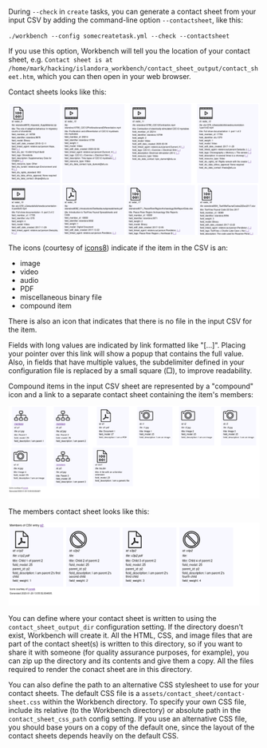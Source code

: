 During `--check` in `create` tasks, you can generate a contact sheet from your input CSV by adding the command-line option `--contactsheet`, like this:

`./workbench --config somecreatetask.yml --check --contactsheet`

If you use this option, Workbench will tell you the location of your contact sheet, e.g. `Contact sheet is at /home/mark/hacking/islandora_workbench/contact_sheet_output/contact_sheet.htm`, which you can then open in your web browser.

Contact sheets looks like this:

![Example contact sheet](images/contact_sheet_no_compounds.png)

The icons (courtesy of [icons8](https://icons8.com/)) indicate if the item in the CSV is an:

* image
* video
* audio
* PDF
* miscellaneous binary file
* compound item

There is also an icon that indicates that there is no file in the input CSV for the item.

Fields with long values are indicated by link formatted like "[...]". Placing your pointer over this link will show a popup that contains the full value. Also, in fields that have multiple values, the subdelimiter defined in your configuration file is replaced by a small square (&square;), to improve readability.

Compound items in the input CSV sheet are represented by a "compound" icon and a link to a separate contact sheet containing the item's members:

![Example contact sheet with compound items](images/contact_sheet_with_compounds.png)

The members contact sheet looks like this:

![Example contact sheet with compound items](images/contact_sheet_members.png)

You can define where your contact sheet is written to using the `contact_sheet_output_dir` configuration setting. If the directory doesn't exist, Workbench will create it. All the HTML, CSS, and image files that are part of the contact sheet(s) is written to this directory, so if you want to share it with someone (for quality assurance purposes, for example), you can zip up the directory and its contents and give them a copy. All the files required to render the conact sheet are in this directory.

You can also define the path to an alternative CSS stylesheet to use for your contact sheets. The default CSS file is a `assets/contact_sheet/contact-sheet.css` within the Workbench directory. To specify your own CSS file, include its relative (to the Workbench directory) or absolute path in the `contact_sheet_css_path` config setting. If you use an alternative CSS file, you should base yours on a copy of the default one, since the layout of the contact sheets depends heavily on the default CSS.

